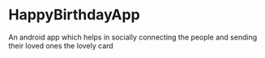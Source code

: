 # HappyBirthdayApp
An android app which helps in socially connecting the people and sending their loved ones the lovely card
